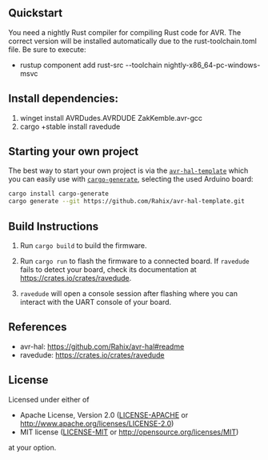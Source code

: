 
## Quickstart
You need a nightly Rust compiler for compiling Rust code for AVR. 
The correct version will be installed automatically due to the rust-toolchain.toml file.
Be sure to execute:
- rustup component add rust-src --toolchain nightly-x86_64-pc-windows-msvc

## Install dependencies:
1) winget install AVRDudes.AVRDUDE ZakKemble.avr-gcc
2) cargo +stable install ravedude

## Starting your own project
The best way to start your own project is via the [`avr-hal-template`](https://github.com/Rahix/avr-hal-template) 
which you can easily use with [`cargo-generate`](https://github.com/cargo-generate/cargo-generate),
selecting the used Arduino board:

```bash
cargo install cargo-generate
cargo generate --git https://github.com/Rahix/avr-hal-template.git
```

## Build Instructions
1. Run `cargo build` to build the firmware.

2. Run `cargo run` to flash the firmware to a connected board.  If `ravedude`
   fails to detect your board, check its documentation at
   <https://crates.io/crates/ravedude>.

3. `ravedude` will open a console session after flashing where you can interact
   with the UART console of your board.

## References
- avr-hal: https://github.com/Rahix/avr-hal#readme
- ravedude: https://crates.io/crates/ravedude

## License
Licensed under either of

 - Apache License, Version 2.0
   ([LICENSE-APACHE](LICENSE-APACHE) or <http://www.apache.org/licenses/LICENSE-2.0>)
 - MIT license
   ([LICENSE-MIT](LICENSE-MIT) or <http://opensource.org/licenses/MIT>)

at your option.